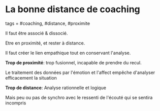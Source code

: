 # La bonne distance de coaching
tags = #coaching, #distance, #proximite

Il faut être associé & dissocié.

Etre en proximité, et rester à distance.

Il faut créer le lien empathique tout en conservant l'analyse.

**Trop de proximité**: trop fusionnel, incapable de prendre du recul.

Le traitement des données par l'émotion et l'affect empêche d'analyser efficacement la situation

**Trop de distance**: Analyse rationnelle et logique

Mais peu ou pas de synchro avec le ressenti de l'écouté qui se sentira incompris

